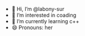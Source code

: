 - 👋 Hi, I’m @labony-sur
- 👀 I’m interested in coading
- 🌱 I’m currently learning c++
- 😄 Pronouns: her 


<!---
labony-sur/labony-sur is a ✨ special ✨ repository because its `README.md` (this file) appears on your GitHub profile.
You can click the Preview link to take a look at your changes.
--->

